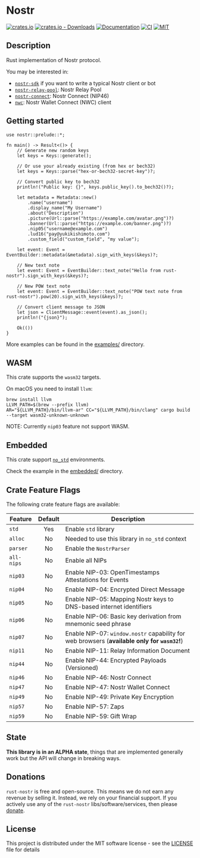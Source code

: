# Nostr

[![crates.io](https://img.shields.io/crates/v/nostr.svg)](https://crates.io/crates/nostr)
[![crates.io - Downloads](https://img.shields.io/crates/d/nostr)](https://crates.io/crates/nostr)
[![Documentation](https://docs.rs/nostr/badge.svg)](https://docs.rs/nostr)
[![CI](https://github.com/rust-nostr/nostr/actions/workflows/ci.yml/badge.svg)](https://github.com/rust-nostr/nostr/actions/workflows/ci.yml)
[![MIT](https://img.shields.io/crates/l/nostr.svg)](../../LICENSE)

## Description

Rust implementation of Nostr protocol.

You may be interested in:
* [`nostr-sdk`](https://crates.io/crates/nostr-sdk) if you want to write a typical Nostr client or bot
* [`nostr-relay-pool`](https://crates.io/crates/nostr-relay-pool): Nostr Relay Pool
* [`nostr-connect`](https://crates.io/crates/nostr-connect): Nostr Connect (NIP46)
* [`nwc`](https://crates.io/crates/nwc): Nostr Wallet Connect (NWC) client

## Getting started

```rust,no_run
use nostr::prelude::*;

fn main() -> Result<()> {
    // Generate new random keys
    let keys = Keys::generate();

    // Or use your already existing (from hex or bech32)
    let keys = Keys::parse("hex-or-bech32-secret-key")?;

    // Convert public key to bech32
    println!("Public key: {}", keys.public_key().to_bech32()?);

    let metadata = Metadata::new()
        .name("username")
        .display_name("My Username")
        .about("Description")
        .picture(Url::parse("https://example.com/avatar.png")?)
        .banner(Url::parse("https://example.com/banner.png")?)
        .nip05("username@example.com")
        .lud16("pay@yukikishimoto.com")
        .custom_field("custom_field", "my value");

    let event: Event = EventBuilder::metadata(&metadata).sign_with_keys(&keys)?;

    // New text note
    let event: Event = EventBuilder::text_note("Hello from rust-nostr").sign_with_keys(&keys)?;

    // New POW text note
    let event: Event = EventBuilder::text_note("POW text note from rust-nostr").pow(20).sign_with_keys(&keys)?;

    // Convert client message to JSON
    let json = ClientMessage::event(event).as_json();
    println!("{json}");

    Ok(())
}
```

More examples can be found in the [examples/](https://github.com/rust-nostr/nostr/tree/master/crates/nostr/examples) directory.

## WASM

This crate supports the `wasm32` targets.

On macOS you need to install `llvm`:

```shell
brew install llvm
LLVM_PATH=$(brew --prefix llvm)
AR="${LLVM_PATH}/bin/llvm-ar" CC="${LLVM_PATH}/bin/clang" cargo build --target wasm32-unknown-unknown
```

NOTE: Currently `nip03` feature not support WASM.

## Embedded

This crate support [`no_std`](https://docs.rust-embedded.org/book/intro/no-std.html) environments.

Check the example in the [embedded/](https://github.com/rust-nostr/nostr/tree/master/crates/nostr/examples/embedded) directory.

## Crate Feature Flags

The following crate feature flags are available:

| Feature    | Default | Description                                                                                  |
|------------|:-------:|----------------------------------------------------------------------------------------------|
| `std`      |   Yes   | Enable `std` library                                                                         |
| `alloc`    |   No    | Needed to use this library in `no_std` context                                               |
| `parser`   |   No    | Enable the `NostrParser`                                                                     |
| `all-nips` |   No    | Enable all NIPs                                                                              |
| `nip03`    |   No    | Enable NIP-03: OpenTimestamps Attestations for Events                                        |
| `nip04`    |   No    | Enable NIP-04: Encrypted Direct Message                                                      |
| `nip05`    |   No    | Enable NIP-05: Mapping Nostr keys to DNS-based internet identifiers                          |
| `nip06`    |   No    | Enable NIP-06: Basic key derivation from mnemonic seed phrase                                |
| `nip07`    |   No    | Enable NIP-07: `window.nostr` capability for web browsers (**available only for `wasm32`!**) |
| `nip11`    |   No    | Enable NIP-11: Relay Information Document                                                    |
| `nip44`    |   No    | Enable NIP-44: Encrypted Payloads (Versioned)                                                |
| `nip46`    |   No    | Enable NIP-46: Nostr Connect                                                                 |
| `nip47`    |   No    | Enable NIP-47: Nostr Wallet Connect                                                          |
| `nip49`    |   No    | Enable NIP-49: Private Key Encryption                                                        |
| `nip57`    |   No    | Enable NIP-57: Zaps                                                                          |
| `nip59`    |   No    | Enable NIP-59: Gift Wrap                                                                     |

## State

**This library is in an ALPHA state**, things that are implemented generally work but the API will change in breaking ways.

## Donations

`rust-nostr` is free and open-source. This means we do not earn any revenue by selling it. Instead, we rely on your financial support. If you actively use any of the `rust-nostr` libs/software/services, then please [donate](https://rust-nostr.org/donate).

## License

This project is distributed under the MIT software license - see the [LICENSE](../../LICENSE) file for details
